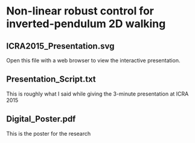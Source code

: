 # Non-linear robust control for inverted-pendulum 2D walking

## ICRA2015_Presentation.svg
Open this file with a web browser to view the interactive presentation.

## Presentation_Script.txt
This is roughly what I said while giving the 3-minute presentation at ICRA 2015

## Digital_Poster.pdf
This is the poster for the research

